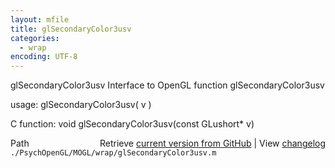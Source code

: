 ```yaml
---
layout: mfile
title: glSecondaryColor3usv
categories:
  - wrap
encoding: UTF-8
---
```


glSecondaryColor3usv  Interface to OpenGL function glSecondaryColor3usv  

usage:  glSecondaryColor3usv( v )  

C function:  void glSecondaryColor3usv(const GLushort\* v)  


<div class="code_header" style="text-align:right;">
  <span style="float:left;">Path&nbsp;&nbsp;</span> <span class="counter">Retrieve <a href=
  "https://raw.github.com/Psychtoolbox-3/Psychtoolbox-3/beta/./PsychOpenGL/MOGL/wrap/glSecondaryColor3usv.m">current version from GitHub</a> | View <a href=
  "https://github.com/Psychtoolbox-3/Psychtoolbox-3/commits/beta/./PsychOpenGL/MOGL/wrap/glSecondaryColor3usv.m">changelog</a></span>
</div>
<div class="code">
  <code>./PsychOpenGL/MOGL/wrap/glSecondaryColor3usv.m</code>
</div>
